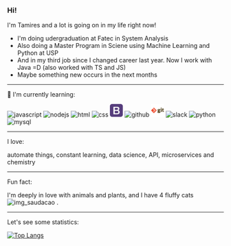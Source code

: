 ### Hi! 

I'm Tamires and a lot is going on in my life right now! 
- I'm doing udergraduation at Fatec in System Analysis
- Also doing a Master Program in Sciene using Machine Learning and Python at USP
- And in my third job since I changed career last year. Now I work with Java =D (also worked with TS and JS)
- Maybe something new occurs in the next months

<hr>

:blue_book: I'm currently learning:

<div class="box">
  <img alt="javascript" src="https://upload.wikimedia.org/wikipedia/commons/thumb/9/99/Unofficial_JavaScript_logo_2.svg/1024px-Unofficial_JavaScript_logo_2.svg.png" align="" width="30"/> 
  
  <img alt="nodejs" src="https://raw.githubusercontent.com/NyctibiusVII/NyctibiusVII/675b49b9236f94f69fb729e69fca6b5fc43262fe/.github/tecSvg/node.svg" align="" width="30"/> 
  
  <img alt="html" src="https://logodownload.org/wp-content/uploads/2016/10/html5-logo-9.png" width="30"/> 
  
  <img alt="css" src="https://raw.githubusercontent.com/NyctibiusVII/NyctibiusVII/675b49b9236f94f69fb729e69fca6b5fc43262fe/.github/tecSvg/css3.svg" width="30"/> 
  
  <img alt="bootstrap" src="https://raw.githubusercontent.com/github/explore/80688e429a7d4ef2fca1e82350fe8e3517d3494d/topics/bootstrap/bootstrap.png" width="30"/> 
  
  <img alt="github" src="https://camo.githubusercontent.com/d3563008ac544a830a26cd54e8add19decb3299ef11712c071b44c8d01ec8ac2/68747470733a2f2f63646e332e69636f6e66696e6465722e636f6d2f646174612f69636f6e732f696e6669636f6e732f3531322f6769746875622e706e67" width="30"/>
  
  <img alt="git" src="https://raw.githubusercontent.com/github/explore/80688e429a7d4ef2fca1e82350fe8e3517d3494d/topics/git/git.png" width="30"/>
  
  <img alt="slack" src="https://camo.githubusercontent.com/8bf241c42a5da0f9adca9c4673c3833b2aae9d7aad99c1094632567ceee02990/68747470733a2f2f656d6f6a69732e736c61636b6d6f6a69732e636f6d2f656d6f6a69732f696d616765732f313534373731373234302f353230362f736c61636b2e706e673f31353437373137323430" width="30"/>
  
  <img alt="python" src="https://camo.githubusercontent.com/888e388801f947dec7c3d843942c277af25fe2b1aed1821542c4e711f210312a/68747470733a2f2f75706c6f61642e77696b696d656469612e6f72672f77696b6970656469612f636f6d6d6f6e732f7468756d622f632f63332f507974686f6e2d6c6f676f2d6e6f746578742e7376672f37363870782d507974686f6e2d6c6f676f2d6e6f746578742e7376672e706e67" width="30"/>
  
  <img alt="mysql" src="https://download.logo.wine/logo/MySQL/MySQL-Logo.wine.png" width="30"/>
  
</div>

<hr>

I love:

automate things, constant learning, data science, API, microservices and chemistry

<hr>

Fun fact:

I'm deeply in love with animals and plants, and I have 4 fluffy cats <img alt="img_saudacao" src="https://emojis.slackmojis.com/emojis/images/1613094672/12580/meow_wink.png?1613094672" width="30"/> .

<hr>
<!-- Estatística -->

Let's see some statistics:

[![Top Langs](https://github-readme-stats.vercel.app/api/top-langs/?username=tamirespaquino)](https://github.com/anuraghazra/github-readme-stats)

